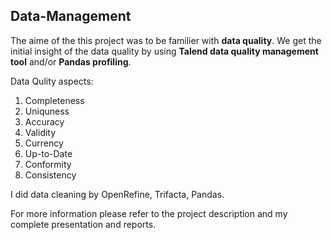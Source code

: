 ## Data-Management


The aime of the this project was to be familier with <b>data quality</b>. We get the initial insight of the data quality by using <b>Talend data quality management tool</b> and/or <b>Pandas profiling</b>. 

Data Qulity aspects:
1. Completeness
2. Uniquness
3. Accuracy
4. Validity
5. Currency
6. Up-to-Date
7. Conformity
8. Consistency

I did data cleaning by OpenRefine, Trifacta, Pandas.


For more information please refer to the project description and my complete presentation and reports.

